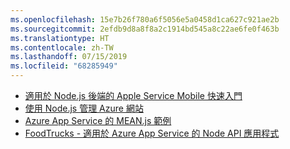 ```yaml
---
ms.openlocfilehash: 15e7b26f780a6f5056e5a0458d1ca627c921ae2b
ms.sourcegitcommit: 2efdb9d8a8f8a2c1914bd545a8c22ae6fe0f463b
ms.translationtype: HT
ms.contentlocale: zh-TW
ms.lasthandoff: 07/15/2019
ms.locfileid: "68285949"
---
```

- [適用於 Node.js 後端的 Apple Service Mobile 快速入門](https://azure.microsoft.com/resources/samples/app-service-mobile-nodejs-backend-quickstart/)
- [使用 Node.js 管理 Azure 網站](https://azure.microsoft.com/resources/samples/app-service-web-nodejs-manage/)
- [Azure App Service 的 MEAN.js 範例](https://azure.microsoft.com/resources/samples/meanjs/)
- [FoodTrucks - 適用於 Azure App Service 的 Node API 應用程式](https://azure.microsoft.com/resources/samples/app-service-api-node-food-trucks/)